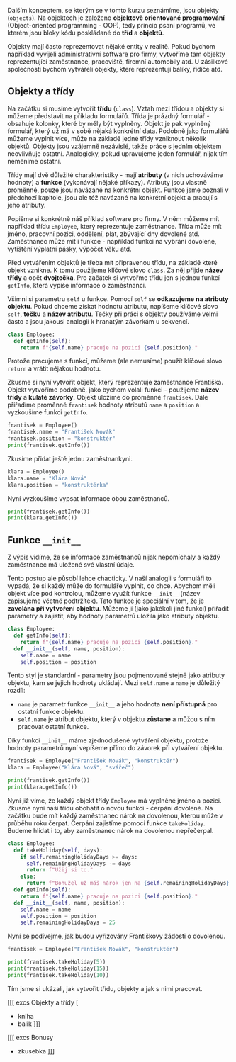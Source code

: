 Dalším konceptem, se kterým se v tomto kurzu seznámíme, jsou objekty (`objects`). Na objektech je založeno **objektově orientované programování** (Object-oriented programming - OOP), tedy princip psaní programů, ve kterém jsou bloky kódu poskládané do **tříd** a **objektů**. 

Objekty mají často reprezentovat nějaké entity v realitě. Pokud bychom například vyvíjeli administrativní software pro firmy, vytvoříme tam objekty reprezentující zaměstnance, pracoviště, firemní automobily atd. U zásilkové společnosti bychom vytvářeli objekty, které reprezentují balíky, řidiče atd.

## Objekty a třídy

Na začátku si musíme vytvořit **třídu** (`class`). Vztah mezi třídou a objekty si můžeme představit na příkladu formulářů. Třída je prázdný formulář - obsahuje kolonky, které by měly být vyplněny. Objekt je pak vyplněný formulář, který už má v sobě nějaká konkrétní data. Podobně jako formulářů můžeme vyplnit více, může na základě jedné třídy vzniknout několik objektů. Objekty jsou vzájemně nezávislé, takže práce s jedním objektem neovlivňuje ostatní. Analogicky, pokud upravujeme jeden formulář, nijak tím neměníme ostatní.

Třídy mají dvě důležité charakteristiky - mají **atributy** (v nich uchováváme hodnoty) a **funkce** (vykonávají nějaké příkazy). Atributy jsou vlastně proměnné, pouze jsou navázané na konkrétní objekt. Funkce jsme poznali v předchozí kapitole, jsou ale též navázané na konkrétní objekt a pracují s jeho atributy.

Popišme si konkrétně náš příklad software pro firmy. V něm můžeme mít například třídu `Employee`, který reprezentuje zaměstnance. Třída může mít jméno, pracovní pozici, oddělení, plat, zbývající dny dovolené atd. Zaměstnanec může mít i funkce - například funkci na vybrání dovolené, vytištění výplatní pásky, výpočet věku atd.

Před vytvářením objektů je třeba mít připravenou třídu, na základě které objekt vznikne. K tomu použijeme klíčové slovo `class`. Za něj přijde **název třídy** a opět **dvojtečka**. Pro začátek si vytvořme třídu jen s jednou funkcí `getInfo`, která vypíše informace o zaměstnanci.

Všimni si parametru `self` u funkce. Pomocí `self` se **odkazujeme na atributy objektu**. Pokud chceme získat hodnotu atributu, napíšeme klíčové slovo `self`, **tečku** a **název atributu**. Tečky při práci s objekty používáme velmi často a jsou jakousi analogií k hranatým závorkám u sekvencí.

```py
class Employee:
  def getInfo(self):
    return f"{self.name} pracuje na pozici {self.position}."
```

Protože pracujeme s funkcí, můžeme (ale nemusíme) použít klíčové slovo `return` a vrátit nějakou hodnotu.

Zkusme si nyní vytvořit objekt, který reprezentuje zaměstnance Františka. Objekt vytvoříme podobně, jako bychom volali funkci - použijeme **název třídy** a **kulaté závorky**. Objekt uložíme do proměnné `frantisek`. Dále přiřadíme proměnné `frantisek` hodnoty atributů `name` a `position` a vyzkoušíme funkci `getInfo`. 

```py
frantisek = Employee()
frantisek.name = "František Novák"
frantisek.position = "konstruktér"
print(frantisek.getInfo())
```

Zkusíme přidat ještě jednu zaměstnankyni.

```py
klara = Employee()
klara.name = "Klára Nová"
klara.position = "konstruktérka"
```

Nyní vyzkoušíme vypsat informace obou zaměstnanců.

```py
print(frantisek.getInfo())
print(klara.getInfo())
```

## Funkce `__init__`

Z výpis vidíme, že se informace zaměstnanců nijak nepomíchaly a každý zaměstnanec má uložené své vlastní údaje.

Tento postup ale působí lehce chaoticky. V naší analogii s formuláři to vypadá, že si každý může do formuláře vyplnit, co chce. Abychom měli objekt více pod kontrolou, můžeme využít funkce `__init__` (název zapisujeme včetně podtržítek). Tato funkce je speciální v tom, že je **zavolána při vytvoření objektu**. Můžeme jí (jako jakékoli jiné funkci) přiřadit parametry a zajistit, aby hodnoty parametrů uložila jako atributy objektu.

```py
class Employee:
  def getInfo(self):
    return f"{self.name} pracuje na pozici {self.position}."
  def __init__(self, name, position):
    self.name = name
    self.position = position
```

Tento styl je standardní - parametry jsou pojmenované stejně jako atributy objektu, kam se jejich hodnoty ukládají. Mezi `self.name` a `name` je důležitý rozdíl:

- `name` je parametr funkce `__init__` a jeho hodnota **není přístupná** pro ostatní funkce objektu.
- `self.name` je atribut objektu, který v objektu **zůstane** a můžou s ním pracovat ostatní funkce. 

Díky funkci `__init__` máme zjednodušené vytváření objektu, protože hodnoty parametrů nyní vepíšeme přímo do závorek při vytváření objektu.

```py
frantisek = Employee("František Novák", "konstruktér")
klara = Employee("Klára Nová", "svářeč")

print(frantisek.getInfo())
print(klara.getInfo())
```

Nyní již víme, že každý objekt třídy `Employee` má vyplněné jméno a pozici. Zkusme nyní naši třídu obohatit o novou funkci - čerpání dovolené. Na začátku bude mít každý zaměstnanec nárok na dovolenou, kterou může v průběhu roku čerpat. Čerpání zajistíme pomocí funkce `takeHoliday`. Budeme hlídat i to, aby zaměstnanec nárok na dovolenou nepřečerpal.

```py
class Employee:
  def takeHoliday(self, days):
    if self.remainingHolidayDays >= days:
      self.remainingHolidayDays -= days
      return f"Užij si to."
    else:
      return f"Bohužel už máš nárok jen na {self.remainingHolidayDays} dní."
  def getInfo(self):
    return f"{self.name} pracuje na pozici {self.position}."
  def __init__(self, name, position):
    self.name = name
    self.position = position
    self.remainingHolidayDays = 25
```

Nyní se podívejme, jak budou vyřizovány Františkovy žádosti o dovolenou.

```py
frantisek = Employee("František Novák", "konstruktér")

print(frantisek.takeHoliday(5))
print(frantisek.takeHoliday(15))
print(frantisek.takeHoliday(10))
```

Tím jsme si ukázali, jak vytvořit třídu, objekty a jak s nimi pracovat.


[[[ excs Objekty a třídy [
- kniha
- balik
]]]

[[[ excs Bonusy
- zkusebka
]]]
